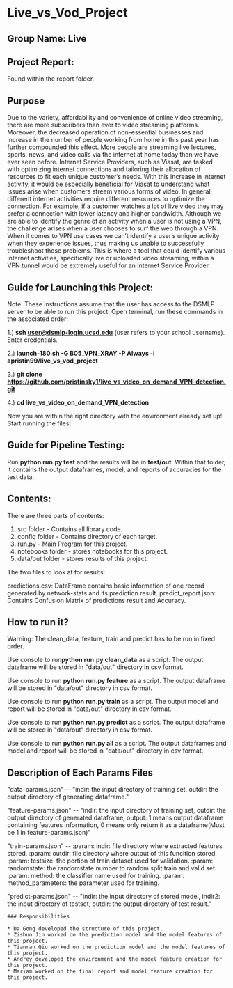 # Live_vs_Vod_Project
## Group Name: Live
## Project Report: 
Found within the report folder.
## Purpose
Due to the variety, affordability and convenience of online video streaming, there are more subscribers than ever to video streaming platforms. Moreover, the decreased operation of non-essential businesses and increase in the number of people working from home in this past year has further compounded this effect. More people are streaming live lectures, sports, news, and video calls via the internet at home today than we have ever seen before. Internet Service Providers, such as Viasat, are tasked with optimizing  internet connections and tailoring their allocation of resources to fit each unique customer’s needs. With this increase in internet activity, it would be especially beneficial for Viasat to understand what issues arise when customers stream various forms of video. In general, different internet activities require different resources to optimize the connection. For example, if a customer watches a lot of live video they may prefer a connection with lower latency and higher bandwidth. Although we are able to identify the genre of an activity when a user is not using a VPN, the challenge arises when a user chooses to surf the web through a VPN. When it comes to VPN use cases we can’t identify a user’s unique activity when they experience issues, thus making us unable to successfully troubleshoot  those problems. This is where a tool that could identify various internet activities, specifically live or uploaded video streaming, within a VPN tunnel would be extremely useful for an Internet Service Provider. 

## Guide for Launching this Project:
Note: These instructions assume that the user has access to the DSMLP server to be able to run this project. Open terminal, run these commands in the associated order:

1.) **ssh user@dsmlp-login.ucsd.edu** (user refers to your school username). Enter credentials.

2.) **launch-180.sh -G B05_VPN_XRAY -P Always -i apristin99/live_vs_vod_project**

3.) **git clone https://github.com/pristinsky1/live_vs_video_on_demand_VPN_detection.git**

4.) **cd live_vs_video_on_demand_VPN_detection**

Now you are within the right directory with the environment already set up! Start running the files!

## Guide for Pipeline Testing:
Run **python run.py test** and the results will be in **test/out**. Within that folder, it contains the output dataframes, model, and reports of accuracies for the test data.


## Contents:
There are three parts of contents:
1. src folder - Contains all library code.
2. config folder - Contains directory of each target.
3. run.py - Main Program for this project.
4. notebooks folder - stores notebooks for this project.
5. data/out folder - stores results of this project.

The two files to look at for results:

predictions.csv: DataFrame contains basic information of one record generated by network-stats and its prediction result.
predict_report.json: Contains Confusion Matrix of predictions result and Accuracy.



## How to run it?
Warning: The clean_data, feature, train and predict has to be run in fixed order.

Use console to run**python run.py clean_data** as a script. The output dataframe will be stored in "data/out" directory in csv format.

Use console to run **python run.py feature** as a script. The output dataframe will be stored in "data/out" directory in csv format.

Use console to run **python run.py train** as a script. The output model and report will be stored in "data/out" directory in csv format.

Use console to run **python run.py predict** as a script. The output dataframe will be stored in "data/out" directory in csv format.

Use console to run **python run.py all** as a script. The output dataframes and model and report will be stored in "data/out" directory in csv format.


## Description of Each Params Files
"data-params.json" -- "indir: the input directory of training set, outdir: the output directory of generating dataframe."

"feature-params.json" -- "indir: the input directory of training set, outdir: the output directory of generated dataframe, output: 1 means output dataframe containing features information, 0 means only return it as a dataframe(Must be 1 in feature-params.json)"

"train-params.json" -- 
    :param: indir: file directory where extracted features stored.
    :param: outdir: file directory where output of this funcition stored.
    :param: testsize: the portion of train dataset used for validation.
    :param: randomstate: the randomstate number to random split train and valid set.
    :param: method: the classifier name used for training.
    :param: method_parameters: the parameter used for training.

"predict-params.json" -- "indir: the input directory of stored model, indir2: the input directory of testset, outdir: the output directory of test result."



```
### Responsibilities

* Da Gong developed the structure of this project.
* Zishun Jin worked on the prediction model and the model features of this project.
* Tianran Qiu worked on the prediction model and the model features of this project.
* Andrey developed the environment and the model feature creation for this project.
* Mariam worked on the final report and model feature creation for this project. 
```
